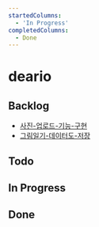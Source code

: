 ```yaml
---
startedColumns:
  - 'In Progress'
completedColumns:
  - Done
---
```


# deario

## Backlog

- [사진-업로드-기능-구현](tasks/사진-업로드-기능-구현.md)
- [그림일기-데이터도-저장](tasks/그림일기-데이터도-저장.md)

## Todo

## In Progress

## Done

